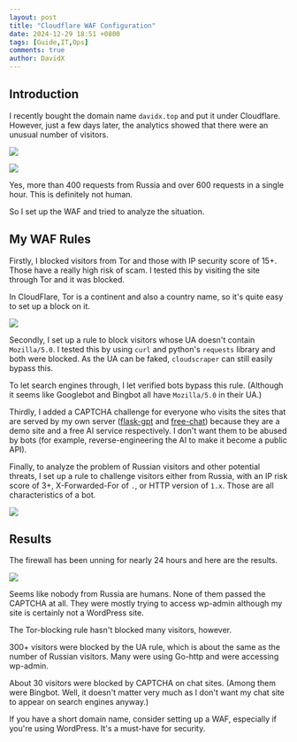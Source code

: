 ```yaml
---
layout: post
title: "Cloudflare WAF Configuration"
date: 2024-12-29 18:51 +0800
tags: [Guide,IT,Ops]
comments: true
author: DavidX
---
```

## Introduction

I recently bought the domain name `davidx.top` and put it under Cloudflare. However, just a few days later, the analytics showed that there were an unusual number of visitors.

![](https://blog.davidx.top/images/pic2024122901.png)


![](https://blog.davidx.top/images/pic2024122905.png)

Yes, more than 400 requests from Russia and over 600 requests in a single hour. This is definitely not human.

So I set up the WAF and tried to analyze the situation.

## My WAF Rules

Firstly, I blocked visitors from Tor and those with IP security score of 15+. Those have a really high risk of scam. I tested this by visiting the site through Tor and it was blocked.

In CloudFlare, Tor is a continent and also a country name, so it's quite easy to set up a block on it.

![](https://blog.davidx.top/images/pic2024122902.png)

Secondly, I set up a rule to block visitors whose UA doesn't contain `Mozilla/5.0`. I tested this by using `curl` and python's `requests` library and both were blocked. As the UA can be faked, `cloudscraper` can still easily bypass this.

To let search engines through, I let verified bots bypass this rule. (Although it seems like Googlebot and Bingbot all have `Mozilla/5.0` in their UA.)

Thirdly, I added a CAPTCHA challenge for everyone who visits the sites that are served by my own server ([flask-gpt](https://chat.davidx.top) and [free-chat](https://free-chat.davidx.top)) because they are a demo site and a free AI service respectively. I don't want them to be abused by bots (for example, reverse-engineering the AI to make it become a public API).

Finally, to analyze the problem of Russian visitors and other potential threats, I set up a rule to challenge visitors either from Russia, with an IP risk score of 3+, X-Forwarded-For of `.`, or HTTP version of `1.x`. Those are all characteristics of a bot.

![](https://blog.davidx.top/images/pic2024122903.png)

## Results

The firewall has been unning for nearly 24 hours and here are the results.

![](https://blog.davidx.top/images/pic2024122904.png)

Seems like nobody from Russia are humans. None of them passed the CAPTCHA at all. They were mostly trying to access wp-admin although my site is certainly not a WordPress site.

The Tor-blocking rule hasn't blocked many visitors, however.

300+ visitors were blocked by the UA rule, which is about the same as the number of Russian visitors. Many were using Go-http and were accessing wp-admin.

About 30 visitors were blocked by CAPTCHA on chat sites. (Among them were Bingbot. Well, it doesn't matter very much as I don't want my chat site to appear on search engines anyway.)

If you have a short domain name, consider setting up a WAF, especially if you're using WordPress. It's a must-have for security.